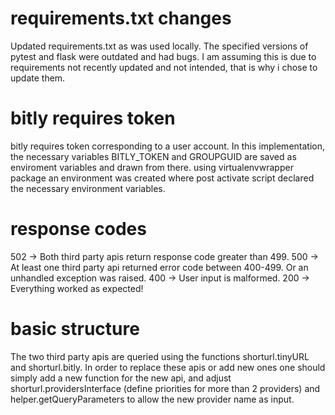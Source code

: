 # requirements.txt changes
Updated requirements.txt as was used locally.
The specified versions of pytest and flask were outdated and had bugs.
I am assuming this is due to requirements not recently updated and not intended,
that is why i chose to update them.

# bitly requires token
bitly requires token corresponding to a user account.
In this implementation, the necessary variables
BITLY_TOKEN and GROUPGUID are saved as enviroment variables and drawn from there.
using virtualenvwrapper package an environment was created where 
post activate script declared the necessary environment variables.

# response codes
502 -> Both third party apis return response code greater than 499.
500 -> At least one third party api returned error code between 400-499. Or an unhandled exception was raised.
400 -> User input is malformed.
200 -> Everything worked as expected!

# basic structure
The two third party apis are queried using the functions shorturl.tinyURL and shorturl.bitly.
In order to replace these apis or add new ones one should simply add a new function for the new api, 
and adjust shorturl.providersInterface (define priorities for more than 2 providers) and helper.getQueryParameters
to allow the new provider name as input.
